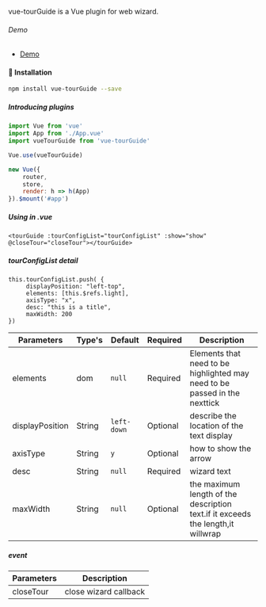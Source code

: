 <p>vue-tourGuide is a Vue plugin for web wizard.<p>

###### Demo
- <a href="https://luckyxts.github.io/vue-tourGuide/example/dist/" target="_blank">Demo</a>
<p>


#### 🚀 Installation
``` bash
npm install vue-tourGuide --save
```
##### Introducing plugins
``` javascript
import Vue from 'vue'
import App from './App.vue'
import vueTourGuide from 'vue-tourGuide'

Vue.use(vueTourGuide)

new Vue({
    router,
    store,
    render: h => h(App)
}).$mount('#app')
```
##### Using in .vue
```
<tourGuide :tourConfigList="tourConfigList" :show="show" @closeTour="closeTour"></tourGuide>
```
##### tourConfigList detail
```
this.tourConfigList.push( {
     displayPosition: "left-top",
     elements: [this.$refs.light],
     axisType: "x",
     desc: "this is a title",
     maxWidth: 200
})
```

**Parameters**|**Type's**|**Default**|**Required**|**Description**
-----|-----|-----|-----|-----
elements|dom|`null`|Required|Elements that need to be highlighted may need to be passed in the nexttick
displayPosition|String|`left-down`|Optional|describe the location of the text display
axisType|String|`y`|Optional|how to show the arrow
desc|String|`null`|Required|wizard text
maxWidth|String |`null`|Optional|the maximum length of the description text.if it exceeds the length,it willwrap

#####  event

**Parameters**|**Description**
-----|-----
closeTour|close wizard callback

